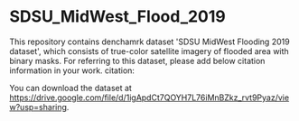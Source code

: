 # SDSU_MidWest_Flood_2019
This repository contains denchamrk dataset 'SDSU MidWest Flooding 2019 dataset', which consists of true-color satellite imagery of flooded area with binary masks.
For referring to this dataset, please add below citation information in your work.
citation: 


You can download the dataset at https://drive.google.com/file/d/1igApdCt7QOYH7L76iMnBZkz_rvt9Pyaz/view?usp=sharing.
